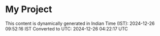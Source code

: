 # My Project

This content is dynamically generated in Indian Time (IST): 2024-12-26 09:52:16 IST
Converted to UTC: 2024-12-26 04:22:17 UTC

